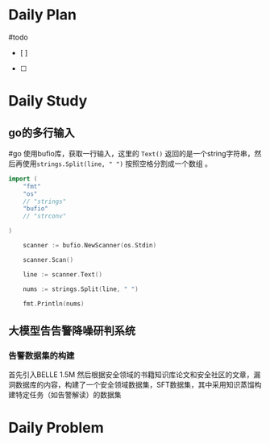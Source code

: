 # Daily Plan
#todo
- [ ] 
- [ ] 
# Daily Study
## go的多行输入
#go
使用bufio库，获取一行输入，这里的 `Text()` 返回的是一个string字符串，然后再使用`strings.Split(line, " ")` 按照空格分割成一个数组 。
```go
import (
    "fmt"
    "os"
    // "strings"
    "bufio"
    // "strconv"

)

    scanner := bufio.NewScanner(os.Stdin)

    scanner.Scan()

    line := scanner.Text()

    nums := strings.Split(line, " ")

    fmt.Println(nums)
```


## 大模型告告警降噪研判系统
### 告警数据集的构建
首先引入BELLE 1.5M
然后根据安全领域的书籍知识库论文和安全社区的文章，漏洞数据库的内容，构建了一个安全领域数据集，SFT数据集，其中采用知识蒸馏构建特定任务（如告警解读）的数据集
# Daily Problem